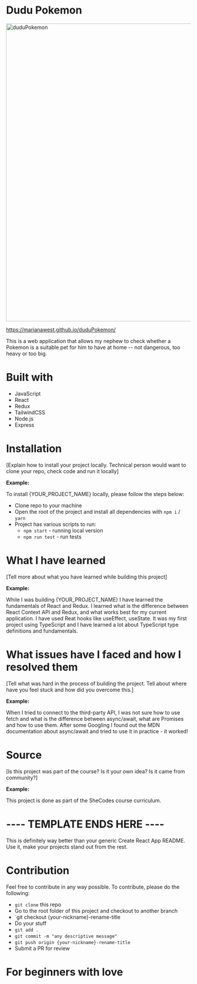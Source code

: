 # Dudu Pokemon

<img width="810" alt="duduPokemon" src="https://user-images.githubusercontent.com/97693233/200299880-cad86f24-7971-414a-bb93-9cf0fead8478.PNG">


https://marianawest.github.io/duduPokemon/

This is a web application that allows my nephew to check whether a Pokemon is a suitable pet for him to have at home -- not dangerous, too heavy or too big. 

# Built with

  - JavaScript
  - React
  - Redux
  - TailwindCSS
  - Node.js
  - Express

# Installation

[Explain how to install your project locally. Technical person would want to clone your repo, check code and run it locally]

**Example:**

To install {YOUR_PROJECT_NAME} locally, please follow the steps below:
  - Clone repo to your machine
  - Open the root of the project and install all dependencies with `npm i` / `yarn`
  - Project has various scripts to run:
    - `npm start` - running local version
    - `npm run test` - run tests

# What I have learned

[Tell more about what you have learned while building this project]

**Example:**

While I was building {YOUR_PROJECT_NAME} I have learned the fundamentals of React and Redux. I learned what is the difference between React Context API and Redux, and what works best for my current application. I have used Reat hooks like useEffect, useState. It was my first project using TypeScript and I have learned a lot about TypeScript type definitions and fundamentals.

# What issues have I faced and how I resolved them

[Tell what was hard in the process of building the project. Tell about where have you feel stuck and how did you overcome this.]

**Example:**

When I tried to connect to the third-party API, I was not sure how to use fetch and what is the difference between async/await, what are Promises and how to use them. After some Googling I found out the MDN documentation about async/await and tried to use it in practice - it worked! 

# Source

[Is this project was part of the course? Is it your own idea? Is it came from community?]

**Example:**

This project is done as part of the SheCodes course curriculum. 


# ---- TEMPLATE ENDS HERE ---- 

This is definitely way better than your generic Create React App README. Use it, make your projects stand out from the rest. 

# Contribution

Feel free to contribute in any way possible. To contribute, please do the following:

- `git clone` this repo
- Go to the root folder of this project and checkout to another branch
- `git checkout {your-nickname}-rename-title
- Do your stuff
- `git add .`
- `git commit -m "any descriptive message"`
- `git push origin {your-nickname}-rename-title`
- Submit a PR for review

# For beginners with love

